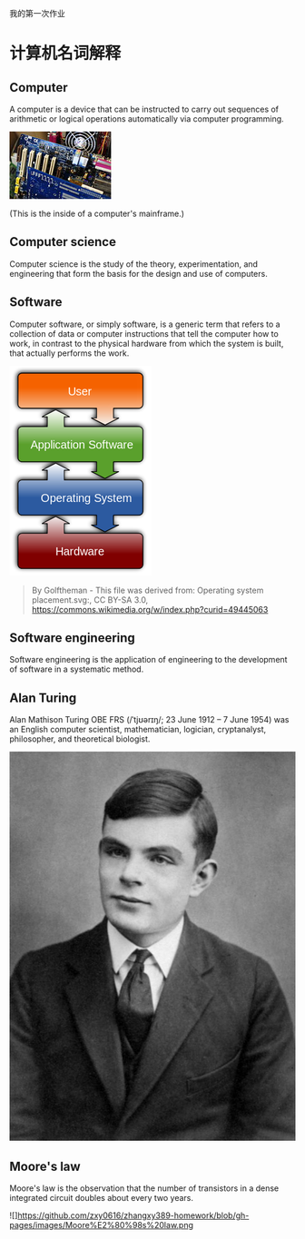 我的第一次作业
# 计算机名词解释
## Computer
A computer is a device that can be instructed to carry out sequences of arithmetic or logical operations automatically via computer programming.

![computer](images/computer.jpg)

(This is the inside of a computer's mainframe.)

## Computer science
Computer science is the study of the theory, experimentation, and engineering that form the basis for the design and use of computers. 

## Software
Computer software, or simply software, is a generic term that refers to a collection of data or computer instructions that tell the computer how to work, in contrast to the physical hardware from which the system is built, that actually performs the work.

![software](images/software.png)

> By Golftheman - This file was derived from: Operating system placement.svg:, CC BY-SA 3.0, https://commons.wikimedia.org/w/index.php?curid=49445063 

## Software engineering 
Software engineering is the application of engineering to the development of software in a systematic method.

## Alan Turing
Alan Mathison Turing OBE FRS (/ˈtjʊərɪŋ/; 23 June 1912 – 7 June 1954) was an English computer scientist, mathematician, logician, cryptanalyst, philosopher, and theoretical biologist.

![Alan Turing](images/Alan16.jpg)

## Moore's law
Moore's law is the observation that the number of transistors in a dense integrated circuit doubles about every two years. 

![]https://github.com/zxy0616/zhangxy389-homework/blob/gh-pages/images/Moore%E2%80%98s%20law.png
